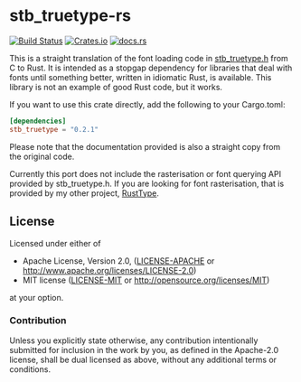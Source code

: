 # stb_truetype-rs

[![Build Status](https://travis-ci.org/redox-os/stb_truetype-rs.svg?branch=master)](https://travis-ci.org/redox-os/stb_truetype-rs)
[![Crates.io](https://img.shields.io/crates/v/stb_truetype.svg)](https://crates.io/crates/stb_truetype)
[![docs.rs](https://docs.rs/stb_truetype/badge.svg)](https://docs.rs/stb_truetype/)


This is a straight translation of the font loading code in
[stb_truetype.h](https://github.com/nothings/stb/blob/master/stb_truetype.h)
from C to Rust. It is intended as a stopgap dependency for libraries that deal
with fonts until something better, written in idiomatic Rust, is available. This
library is not an example of good Rust code, but it works.

If you want to use this crate directly, add the following to your Cargo.toml:

```toml
[dependencies]
stb_truetype = "0.2.1"
```

Please note that the documentation provided is also a straight copy from the
original code.

Currently this port does not include the rasterisation or font querying API
provided by stb_truetype.h. If you are looking for font rasterisation, that is
provided by my other project,
[RustType](https://github.com/dylanede/rusttype).

## License

Licensed under either of

 * Apache License, Version 2.0, ([LICENSE-APACHE](LICENSE-APACHE) or
   http://www.apache.org/licenses/LICENSE-2.0)
 * MIT license ([LICENSE-MIT](LICENSE-MIT) or
   http://opensource.org/licenses/MIT)

at your option.

### Contribution

Unless you explicitly state otherwise, any contribution intentionally submitted
for inclusion in the work by you, as defined in the Apache-2.0 license, shall be
dual licensed as above, without any additional terms or conditions.

